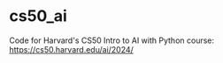 # cs50_ai
Code for Harvard's CS50 Intro to AI with Python course: https://cs50.harvard.edu/ai/2024/
